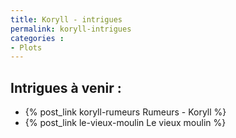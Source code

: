 ```yaml
---
title: Koryll - intrigues
permalink: koryll-intrigues
categories :
- Plots
---
```


## Intrigues à venir :
- {% post_link koryll-rumeurs Rumeurs - Koryll %}
- {% post_link le-vieux-moulin Le vieux moulin %}
